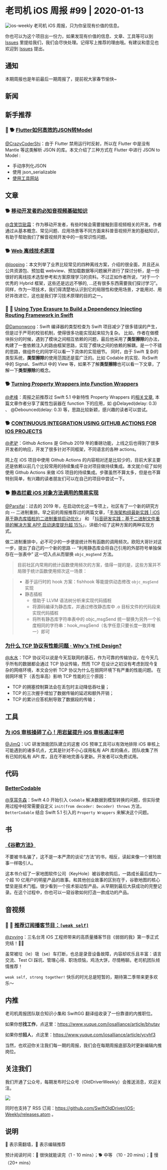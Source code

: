 # 老司机 iOS 周报 #99 | 2020-01-13

![ios-weekly](https://github.com/SwiftOldDriver/iOS-Weekly/blob/master/assets/ios-weekly.png?raw=true)
老司机 iOS 周报，只为你呈现有价值的信息。

你也可以为这个项目出一份力，如果发现有价值的信息、文章、工具等可以到 [Issues](https://github.com/SwiftOldDriver/iOS-Weekly/issues) 里提给我们，我们会尽快处理。记得写上推荐的理由哦。有建议和意见也欢迎到 [Issues](https://github.com/SwiftOldDriver/iOS-Weekly/issues) 提出。

## 通知

本期周报也是年前最后一期周报了，提前祝大家春节愉快~

## 新闻

## 新手推荐

### 🌟 🐕 [Flutter如何高效的JSON转Model](https://juejin.im/post/5e12eb566fb9a0480b415de2)

[@CrazyCoderShi](https://github.com/CrazyCoderShi)：由于 Flutter 禁用运行时反射，所以在 Flutter 中是没有 Mantle 等这类解析 JSON 的库。本文介绍了三种方式在 Flutter 中进行 JSON to Model :

- 手动序列化JSON
- 使用 json_serializable
- [使用工具网站](https://app.quicktype.io/)

## 文章

### 🐕 [移动开发者的必知音视频基础知识](https://juejin.im/post/5e12fe306fb9a0481467d399)

[@含笑饮砒霜](https://weibo.com/chinafishnews/)：作为移动开发者，有些时候会需要接触到音视频相关的开发。作者通过从基本概念、常见问题、应用场景等不同方面来科普音视频开发的基础知识，有助于帮助我们了解音视频开发中的一些常识性问题。

### 🐕 [Web 离线技术原理](https://juejin.im/post/5cd4fda8f265da03a00febe1)

[@looping](https://github.com/looping)：本文列举了业界比较常见的四种离线方案，介绍的很全面，并且还从公共资源包、预加载 webview、预加载数据等问题展开进行了探讨分析，是一份很好的离线技术选型参考和方案原理学习的资料。不过正如作者所说，“对于一个优秀的 Hybrid 框架，这些还是远远不够的, ...还有很多东西需要我们探讨学习”。同样，作为一项技术，我们得清楚地认识到它的局限性和使用场景，才能用对、用好并改进它，这也是我们学习技术原理的目的之一。

### 🌟 🐢 [Using Type Erasure to Build a Dependency Injecting Routing Framework in Swift](https://swiftrocks.com/using-type-erasure-to-build-a-dependency-injector-in-swift.html)

[@Damonwong](https://github.com/Damonvvong)：Swift 编译器的类型检查为 Swift 项目减少了很多错误的产生，但是过于严苛的校验机制，使得很多功能实现起来较为复杂。
比如，作者在做模块拆分的时候，遇到了模块之间相互依赖的问题，最后他采用了**类型擦除**的办法，构建了一套依赖注入的路由框架思路，实现了模块之间的依赖的解耦，是一个不错的思路，做组件化的同学可以看一下具体的实现细节。
同时，由于 Swift 复杂的类型系统，**类型擦除**的使用范围还是蛮广泛的。比如 Codable 的实现、RxSwift 中的 Signal、SwiftUI 中的 View 等，如果不了解**类型擦除**也可以看一下文章，了解一下**类型擦除**的概念。

### 🐕 [Turning Property Wrappers into Function Wrappers](https://medium.com/flawless-app-stories/turning-property-wrappers-into-function-wrappers-2be3a49229f5)

[@老峰](https://github.com/GesanTung)：周报之前推荐过 Swift 5.1 中新特性 Property Wrappers 的[相关文章](https://www.vadimbulavin.com/advanced-guide-to-userdefaults-in-swift/), 本篇文章作者分享了属性包装器在 function 下的应用，如 @Delayed(delay: 0.3) 、 @Debounced(delay: 0.3) 等，思路比较新颖，感兴趣的读者可以尝试。

### 🐕 [CONTINUOUS INTEGRATION USING GITHUB ACTIONS FOR IOS PROJECTS](https://andreaslydemann.com/continuous-integration-using-github-actions-for-ios-projects/)

[@老驴](https://www.weibo.com/6090610445)：Github Actions 是 Github 2019 年的重磅功能，上线之后也得到了很多开发者的响应，开发了很多针对不同框架，不同语言的各种 actions。

网上在 iOS 项目中使用 Github Actions 的内容相对还是比较少的，目前大家主要还是依赖以前几个比较常用的持续集成平台对项目做持续集成。本文就介绍了如何使用 Github Actions 来做 iOS 项目的持续集成。步骤虽然不算太多，但是也不算特别简单，有兴趣的读者朋友们可以在自己的项目中尝试一下。

### 🐕 [静态拦截 iOS 对象方法调用的简易实现](https://juejin.im/post/5e1280fae51d4540e47ca450)

[@Parsifal](https://github.com/ParsifalC)：过去的 2019 年，在启动优化这一专项上，社区有了一个新的研究方向 -- 二进制重排。早之前的周报推荐过的两篇文章，「[手淘架构组最新实践 | iOS 基于静态库插桩的⼆进制重排启动优化](https://mp.weixin.qq.com/s/YDO0ALPQWujuLvuRWdX7dQ)」 和 「[抖音研发实践：基于二进制文件重排的解决方案 APP 启动速度提升超 15%](https://mp.weixin.qq.com/s?__biz=MzI1MzYzMjE0MQ==&mid=2247485101&idx=1&sn=abbbb6da1aba37a04047fc210363bcc9&scene=21#wechat_redirect)」，详细介绍了这种方案的两种实现方式。

做二进制重排中，必不可少的一步便是统计所有函数的调用频次。欧阳大哥针对这一步，提出了自己的一个新的思路 -- “利用静态库会将自己引用的外部符号单独保存在一张表中” 这一切入点从而替换 `objc_msgSend` 方法。

> 目前社区内常用的统计函数使用频次的方案，值得一提的是，这些方案并不局限于统计函数使用频次这一场景：

> - 基于运行时的 hook 方案：fishhook 等能提供动态修改 `objc_msgSend` 实现
> - 静态插桩
>     - 借助于 LLVM 语法树分析来实现代码插桩
>     - 将源码编译为静态库，并通过修改静态库中 .o 目标文件的代码段来实现代码插桩
>     - 将所有静态库字符串表中的 objc_msgSend 统一替换为另外一个长度相同的字符串：hook_msgSend（名字任意只要长度一致并唯一）即可

### [为什么 TCP 协议有性能问题 · Why's THE Design?](https://draven.co/whys-the-design-tcp-performance)
[@水水](https://www.xuyanlan.com)：TCP 协议可以说是今天互联网的基石，作为可靠的传输协议，在今天几乎所有的数据都会通过 TCP 协议传输，然而 TCP 在设计之初没有考虑到现今复杂的网络环境，本文会分析 TCP 协议为什么在弱网环境下有严重的性能问题。
在弱网环境下（丢包率高）影响 TCP 性能的三个原因：
- TCP 的拥塞控制算法会在丢包时主动降低吞吐量；
- TCP 的三次握手增加了数据传输的延迟和额外开销；
- TCP 的累计应答机制导致了数据段的传输；

## 工具

### [为 iOS 审核操碎了心！用岩鼠提升 iOS 审核通过率吧](https://mp.weixin.qq.com/s/Mgywz7KO1tDh8POS2Agnsw)

[@JimQ](https://github.com/waz0820)：UC 研发效能团队建立的这套 iOS 预审工具可以有效地排除 iOS 审核上可能遇到的诸多坑点，尤其是针对不小心误用私有 API 库的痛点，团队收集了所有已知的私有 API 库，且在不断地完善与更新。开发者可以免费试用。

## 代码

### [BetterCodable](https://github.com/marksands/BetterCodable)

[@享耳先森](https://github.com/iblacksun)：Swift 4.0 开始引入 `Codable` 解决数据到模型转换的问题，但实际使用过程中经常需要自定义 `init(from decoder: Decoder) throws` 方法，`BetterCodable` 结合 Swift 5.1 引入的 `Property Wrappers` 来解决这个问题。

## 书

### [《谷歌方法》](https://book.douban.com/subject/33430445/)

不要被书名骗了，这不是一本严肃的谈论“方法”的书，相反，读起来像一个冒险故事一样吸引人。

这本书介绍了一家地图软件公司（KeyHole）被谷歌收购后，一路成长最后成为一个超 10 亿用户的明星产品的故事。和其他创业故事的区别在于，谷歌地图的核心壁垒是技术门槛。很少看到一个技术驱动型产品，从早期到最后大获成功的完整记录。在这个过程中，你也可以一窥谷歌如何打造一款成功的产品。

## 音视频

### 🌟 🐎 [推荐订阅播客节目：`[weak self]`](https://weakself.dev/)
[@zvving](https://github.com/zvving)：三名台湾 iOS 工程师带来的高质量播客节目《弱弱的我》第一季正式完结！🎊🎉

虽常被垃（le）圾（se）车打断，也总是录音设备故障，内容却欢乐且丰富：语言交流、Test CI 踩坑、管理心得、职场烦恼，鸡汤大饼，尽情畅聊。老司机团队倾情推荐！

`weak self, strong together!` 快乐的时光总是短暂的，期待第二季带来更多欢乐～

## 内推

老司机周报团队联合知识小集和 SwiftGG 翻译组收录了一份靠谱的内推职位。

如果你想**找工作**，点这里：https://www.yuque.com/iosalliance/article/bhutav

如果你想**招人**，点这里：https://www.yuque.com/iosalliance/article/ycyhf3

当然，也欢迎你关注我们每一期的周报，我们会在每期周报底部及时更新编辑内推岗位。

## 关注我们

我们开通了公众号，每期发布时公众号（OldDriverWeekly）会推送消息，欢迎关注。

![](https://github.com/SwiftOldDriver/iOS-Weekly/blob/master/assets/qrcode_for_wechat.jpg?raw=true)

同时也支持了 RSS 订阅：https://github.com/SwiftOldDriver/iOS-Weekly/releases.atom 。

## 说明

🚧 表示需翻墙，🌟 表示编辑推荐

预计阅读时间：🐎 很快就能读完（1 - 10 mins）；🐕 中等 （10 - 20 mins）；🐢 慢（20+ mins）
